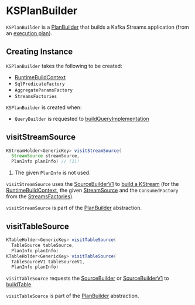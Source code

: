 # KSPlanBuilder

`KSPlanBuilder` is a [PlanBuilder](PlanBuilder.md) that builds a Kafka Streams application (from an [execution plan](ExecutionStep.md#build)).

## Creating Instance

`KSPlanBuilder` takes the following to be created:

* <span id="buildContext"> [RuntimeBuildContext](RuntimeBuildContext.md)
* <span id="sqlPredicateFactory"> `SqlPredicateFactory`
* <span id="aggregateParamFactory"> `AggregateParamsFactory`
* <span id="streamsFactories"> `StreamsFactories`

`KSPlanBuilder` is created when:

* `QueryBuilder` is requested to [buildQueryImplementation](QueryBuilder.md#buildQueryImplementation)

## <span id="visitStreamSource"> visitStreamSource

```java
KStreamHolder<GenericKey> visitStreamSource(
  StreamSource streamSource,
  PlanInfo planInfo) // (1)!
```

1. The given `PlanInfo` is not used.

`visitStreamSource` uses the [SourceBuilderV1](SourceBuilderV1.md#instance) to [build a KStream](SourceBuilderV1.md#buildStream) (for the [RuntimeBuildContext](#buildContext), the given [StreamSource](StreamSource.md) and the `ConsumedFactory` from the [StreamsFactories](#streamsFactories)).

`visitStreamSource` is part of the [PlanBuilder](PlanBuilder.md#visitStreamSource) abstraction.

## <span id="visitTableSource"> visitTableSource

```java
KTableHolder<GenericKey> visitTableSource(
  TableSource tableSource,
  PlanInfo planInfo)
KTableHolder<GenericKey> visitTableSource(
  TableSourceV1 tableSourceV1,
  PlanInfo planInfo)
```

`visitTableSource` requests the [SourceBuilder](SourceBuilder.md#instance) or [SourceBuilderV1](SourceBuilderV1.md#instance) to [buildTable](SourceBuilderBase.md#buildTable).

`visitTableSource` is part of the [PlanBuilder](PlanBuilder.md#visitTableSource) abstraction.
